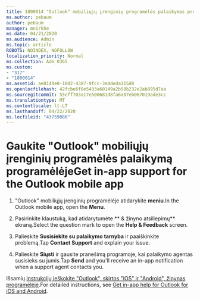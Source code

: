 ```yaml
---
title: 1800014 "Outlook" mobiliųjų įrenginių programėlės palaikymas programėlėje
ms.author: pebaum
author: pebaum
manager: mnirkhe
ms.date: 04/21/2020
ms.audience: Admin
ms.topic: article
ROBOTS: NOINDEX, NOFOLLOW
localization_priority: Normal
ms.collection: Adm_O365
ms.custom:
- "317"
- "1800014"
ms.assetid: ae8140e0-1802-4387-9fcc-3e4deda115d8
ms.openlocfilehash: 42fcbe6f0e5433a60149a2b58b232e2ab895d7aa
ms.sourcegitcommit: 55eff703a17e500681d8fa6a87eb067019ade3cc
ms.translationtype: MT
ms.contentlocale: lt-LT
ms.lasthandoff: 04/22/2020
ms.locfileid: "43759086"
---
```

# <a name="get-in-app-support-for-the-outlook-mobile-app"></a><span data-ttu-id="78534-102">Gaukite "Outlook" mobiliųjų įrenginių programėlės palaikymą programėlėje</span><span class="sxs-lookup"><span data-stu-id="78534-102">Get in-app support for the Outlook mobile app</span></span>

1. <span data-ttu-id="78534-103">"Outlook" mobiliųjų įrenginių programėlėje atidarykite **meniu**.</span><span class="sxs-lookup"><span data-stu-id="78534-103">In the Outlook mobile app, open the **Menu**.</span></span>

2. <span data-ttu-id="78534-104">Pasirinkite klaustuką, kad atidarytumėte \*\* &amp; žinyno atsiliepimų\*\* ekraną.</span><span class="sxs-lookup"><span data-stu-id="78534-104">Select the question mark to open the **Help &amp; Feedback** screen.</span></span>

3. <span data-ttu-id="78534-105">Palieskite **Susisiekite su palaikymo tarnyba** ir paaiškinkite problemą.</span><span class="sxs-lookup"><span data-stu-id="78534-105">Tap **Contact Support** and explain your issue.</span></span>

4. <span data-ttu-id="78534-106">Palieskite **Siųsti** ir gausite pranešimą programoje, kai palaikymo agentas susisieks su jumis.</span><span class="sxs-lookup"><span data-stu-id="78534-106">Tap **Send** and you'll receive an in-app notification when a support agent contacts you.</span></span>

<span data-ttu-id="78534-107">Išsamių [instrukcijų ieškokite "Outlook", skirtos "iOS" ir "Android", žinynas programėlėje](https://support.office.com/article/218a22d1-9fa5-4889-b689-de1c63493243.aspx#ID0EAABAAA=Contact_Support).</span><span class="sxs-lookup"><span data-stu-id="78534-107">For detailed instructions, see [Get in-app help for Outlook for iOS and Android](https://support.office.com/article/218a22d1-9fa5-4889-b689-de1c63493243.aspx#ID0EAABAAA=Contact_Support).</span></span>
